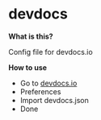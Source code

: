 # devdocs

**What is this?**

Config file for devdocs.io

**How to use**

- Go to [devdocs.io](https://devdocs.io)
- Preferences
- Import devdocs.json
- Done
